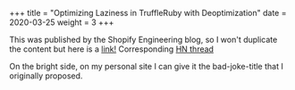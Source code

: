 +++
title = "Optimizing Laziness in TruffleRuby with Deoptimization"
date = 2020-03-25 
weight = 3
+++

This was published by the Shopify Engineering blog, so I won't duplicate the content but here is a [link!](https://engineering.shopify.com/blogs/engineering/optimizing-ruby-lazy-initialization-in-truffleruby-with-deoptimization) Corresponding [HN thread](https://engineering.shopify.com/blogs/engineering/optimizing-ruby-lazy-initialization-in-truffleruby-with-deoptimization)

On the bright side, on my personal site I can give it the bad-joke-title that I originally proposed.

